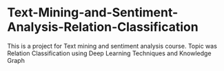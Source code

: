 # Text-Mining-and-Sentiment-Analysis-Relation-Classification
This is a project for Text mining and sentiment analysis course. Topic was Relation Classification using Deep Learning Techniques and Knowledge Graph
